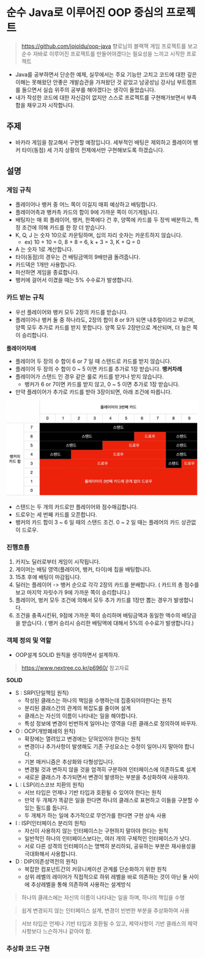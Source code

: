 # 순수 Java로 이루어진 OOP 중심의 프로젝트

> https://github.com/jojoldu/oop-java 향로님의 블랙잭 게임 프로젝트를 보고 순수 자바로 이루어진 프로젝트를 만들어야겠다는 필요성을 느끼고 시작한 프로젝트

* Java를 공부하면서 단순한 예제, 실무에서는 주요 기능만 고치고 코드에 대한 깊은 이해는 못해왔던 안좋은 개발습관을 가져왔던 것 같았고 남궁성님 강사님 부트캠프를 들으면서 실습 위주의 공부를 해야겠다는 생각이 들었습니다.
* 내가 작성한 코드에 대한 자신감이 없지만 스스로 프로젝트를 구현해가보면서 부족함을 채우고자 시작합니다.

## 주제

* 바카라 게임을 참고해서 구현할 예정입니다. 세부적인 배팅은 제외하고 플레이어 뱅커 타이(동점) 세 가지 상황의 전제에서만 구현해보도록 하겠습니다.

## 설명

### 게임 규칙

* 플레이어나 뱅커 중 어느 쪽이 이길지 매회 예상하고 배팅합니다.
* 플레이어측과 뱅커측 카드의 합이 9에 가까운 쪽이 이기게됩니다.
* 배팅자는 매 회 플레이어, 뱅커, 한쪽에다 건 후, 양쪽에 카드를 두 장씩 배분하고, 특정 조건에 의해 카드를 한 장 더 받습니다.
* K, Q, J 는 숫자 10으로 카운팅하며, 십의 자리 숫자는 카운트하지 않습니다.
    * ex) 10 + 10 = 0, 8 + 8 = 6, k + 3 = 3, K + Q = 0
* A 는 숫자 1로 계산합니다.
* 타이(동점)의 경우는 건 배팅금액의 9배만큼 돌려줍니다.
* 카드덱은 1개만 사용합니다.
* 파산하면 게임을 종료합니다.
* 뱅커에 걸어서 이겼을 때는 5% 수수료가 발생합니다.

### 카드 받는 규칙

* 우선 플레이어와 뱅커 모두 2장의 카드를 받습니다.
* 플레이어나 뱅커 둘 중 하나라도, 2장의 합이 8 or 9가 되면 내추럴이라고 부르며, 양쪽 모두 추가로 카드를 받지 못합니다. 양쪽 모두 2장만으로 계산되며, 더 높은 쪽이 승리합니다.

**플레이어차례**
* 플레이어 두 장의 수 합이 6 or 7 일 때 스탠드로 카드를 받지 않습니다.
* 플레이어 두 장의 수 합이 0 ~ 5 이면 카드를 추가로 1장 받습니다.
**뱅커차례**
* 플레이어가 스탠드 인 경우 같은 룰로 카드를 받거나 받지 않습니다.
    * 뱅커가 6 or 7이면 카드를 받지 않고, 0 ~ 5 이면 추가로 1장 받습니다.
* 만약 플레이어가 추가로 카드를 받아 3장이되면, 아래 조건에 따릅니다.

![Alt text](image.png)

* 스탠드는 두 개의 카드로만 플레이어와 점수매김합니다.
* 드로우는 세 번째 카드를 오픈합니다.
* 뱅커의 카드 합이 3 ~ 6 일 때의 스탠드 조건. 0 ~ 2 일 때는 플레어의 카드 상관없이 드로우.

### 진행흐름

1. 카지노 딜러로부터 게임이 시작됩니다.
2. 게이머는 배팅 영역(플레이어, 뱅커, 타이)에 칩을 배팅합니다.
3. 15초 후에 배팅이 마감됩니다.
4. 딜러는 플레이어 -> 뱅커 순으로 각각 2장의 카드를 분배합니다.
( 카드의 총 점수를 보고 마지막 자릿수가 9에 가까운 쪽이 승리합니다.)
5. 플레이어, 벙커 모두 조건에 의해서 모두 추가 카드를 1장만 뽑는 경우가 발생합니다.
6. 조건을 충족시킨뒤, 9점에 가까운 쪽이 승리하며 배팅금액과 동일한 액수의 배당금을 받습니다.
( 뱅커 승리시 승리한 배팅액에 대해서 5%의 수수료가 발생합니다.)

### 객체 정의 및 역할

* OOP설계 SOLID 원칙을 생각하면서 설계하자.

> https://www.nextree.co.kr/p6960/ 참고자료

**SOLID**

* S : SRP(단일책임 원칙)
    * 작성된 클래스는 하나의 책임을 수행하는데 집중되어야한다는 원칙
    * 분리된 클래스간의 관계의 복잡도를 줄이며 설계
    * 클래스는 자신의 이름이 나타내는 일을 해야합니다.
    * 특성 정보에 변경이 빈번하게 일어나는 영역을 다른 클래스로 정의하여 바꾸자.
* O : OCP(개방폐쇄의 원칙)
    * 확장에는 열려있고 변경에는 닫혀있어야 한다는 원칙
    * 변경이나 추가사항이 발생해도 기존 구성요소는 수정이 일어나지 말아야 합니다.
    * 기본 매커니즘은 추상화와 다형성입니다.
    * 변경될 것과 변하지 않을 것을 엄격히 구분하여 인터페이스에 의존하도록 설계
    * 새로운 클래스가 추가되면서 변경이 발생하는 부분을 추상화하여 사용하자.
* L : LSP(리스코브 치환의 원칙)
    * 서브 타입은 언제나 기반 타입과 호환될 수 있어야 한다는 원칙
    * 만약 두 개체가 똑같은 일을 한다면 하나의 클래스로 표현하고 이들을 구분할 수 있는 필드를 둡니다.
    * 두 개체가 하는 일에 추가적으로 무언가를 한다면 구현 상속 사용
* I : ISP(인터페이스 분리의 원칙)
    * 자신이 사용하지 않는 인터페이스는 구현하지 말아야 한다는 원칙
    * 일반적인 하나의 인터페이스보다는, 여러 개의 구체적인 인터페이스가 낫다.
    * 서로 다른 성격의 인터페이스는 명백히 분리하되, 공유하는 부분은 재사용성을 극대화해서 사용합니다.
* D : DIP(의존성역전의 원칙)
    * 복잡한 컴포넌트간의 커뮤니케이션 관계를 단순화하기 위한 원칙
    * 상위 레벨의 레이어가 직접적으로 하위 레벨을 바로 의존하는 것이 아닌 둘 사이에 추상레벨을 통해 의존하여 사용하는 설계방식

> 하나의 클래스에는 자신의 이름이 나타내는 일을 하며, 하나의 책임을 수행

> 쉽게 변경되지 않는 인터페이스 설계, 변경이 빈번한 부분을 추상화하여 사용

> 서브 타입은 언제나 기반 타입과 호환될 수 있고, 제약사항이 기반 클래스의 제약 사항보다 느슨하거나 같아야 함.

### 추상화 코드 구현

